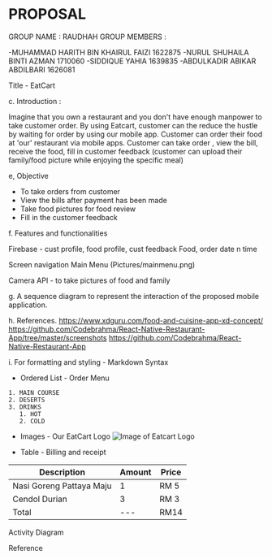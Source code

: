 # PROPOSAL
GROUP NAME : RAUDHAH
GROUP MEMBERS : 

-MUHAMMAD HARITH BIN KHAIRUL FAIZI 1622875
-NURUL SHUHAILA BINTI AZMAN 1710060
-SIDDIQUE YAHIA 1639835
-ABDULKADIR ABIKAR ABDILBARI 1626081


Title - EatCart


c. Introduction :

Imagine that you own a restaurant and you don't have enough manpower to take customer order. By using Eatcart, customer can the reduce the hustle by waiting for order by using our mobile app. Customer can order their food at 'our' restaurant via mobile apps. Customer can take order , view the bill, receive the food, fill in customer feedback (customer can upload their family/food picture while enjoying the specific meal)

e, Objective

- To take orders from customer
- View the bills after payment has been made
- Take food pictures for food review
- Fill in the customer feedback

f. Features and functionalities

Firebase - cust profile, food profile, cust feedback
Food, order date n time

Screen navigation 
Main Menu
(Pictures/mainmenu.png)

Camera API - to take pictures of food and family

g.	A sequence diagram to represent the interaction of the proposed mobile application.

h.	References.
https://www.xdguru.com/food-and-cuisine-app-xd-concept/
https://github.com/Codebrahma/React-Native-Restaurant-App/tree/master/screenshots
https://github.com/Codebrahma/React-Native-Restaurant-App

i.	For formatting and styling  - Markdown Syntax

- Ordered List - Order Menu

```
1. MAIN COURSE
2. DESERTS
3. DRINKS
   1. HOT
   2. COLD
```

- Images - Our EatCart Logo
![Image of Eatcart Logo](https://eatcart.co.uk/wp-content/uploads/2020/06/eatcart-web-logo.png)


- Table - Billing and receipt

Description | Amount | Price
------------ | ------------- | --------
Nasi Goreng Pattaya Maju | 1 | RM 5
Cendol Durian | 3 | RM 3
Total | ---| RM14

Activity Diagram

Reference

